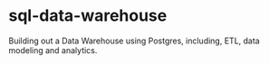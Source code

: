 # sql-data-warehouse
Building out a Data Warehouse using Postgres, including, ETL, data modeling and analytics.

